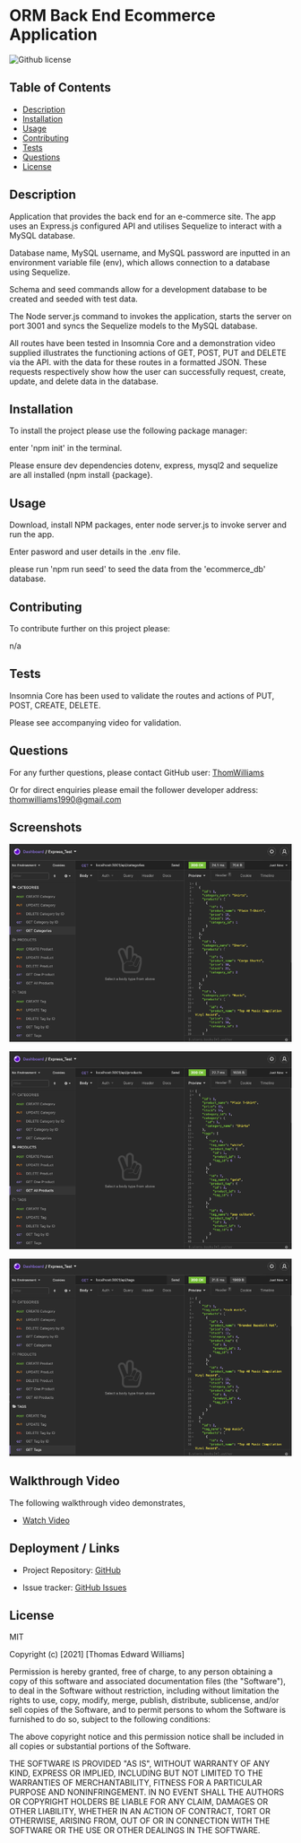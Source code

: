 # ORM Back End Ecommerce Application


![Github license](https://img.shields.io/badge/license-MIT-blue.svg)

## Table of Contents
  
* [Description](#description)
* [Installation](#installation)
* [Usage](#usage)
* [Contributing](#contributing)
* [Tests](#tests)
* [Questions](#questions)
* [License](#license)
  
## Description 
  
Application that provides the back end for an e-commerce site. The app uses an Express.js configured API and utilises Sequelize to interact with a MySQL database.

Database name, MySQL username, and MySQL password are inputted in an environment variable file (env), which allows connection to a database using Sequelize.

Schema and seed commands allow for a development database to be created and seeded with test data. 

The Node server.js command to invokes the application, starts the server on port 3001 and syncs the Sequelize models to the MySQL database. 

All routes have been tested in Insomnia Core and a demonstration video supplied illustrates the functioning actions of GET, POST, PUT and DELETE via the API. with the data for these routes in a formatted JSON. These requests respectively show how the user can successfully request, create, update, and delete data in the database.




## Installation
  
To install the project please use the following package manager: 
  
enter 'npm init' in the terminal. 

Please ensure dev dependencies dotenv, express, mysql2 and sequelize are all installed (npm install {package}.

  
## Usage
  
Download, install NPM packages, enter node server.js to invoke server and run the app.

Enter pasword and user details in the .env file.

please run 'npm run seed' to seed the data from the 'ecommerce_db' database. 



## Contributing
  
To contribute further on this project please:
  
n/a 
  
## Tests
  
Insomnia Core has been used to validate the routes and actions of PUT, POST, CREATE, DELETE. 

Please see accompanying video for validation. 
  
## Questions
  
For any further questions, please contact GitHub user: 
[ThomWilliams](https://www.github.com/ThomWilliams/) 

Or for direct enquiries please email the follower developer address: 
thomwilliams1990@gmail.com 
  

## Screenshots

![Screenshot of GET Category data request in the command line](./Assets/Get_Categories.png)

![Screenshot of GET Product data request in the command line](./Assets/Get_Products.png)

![Screenshot of GET Tags data request in the command line](./Assets/Get_Tags.png)

## Walkthrough Video

The following walkthrough video demonstrates, 

- [Watch Video](https://drive.google.com/file/d/1L_58FHnRaA0GuCR7qEstFiSt8aOUa-0n/view?usp=sharing)

## Deployment / Links

- Project Repository: [GitHub](https://github.com/ThomWilliams/orm-back-end-ecommerce-tew.git)

- Issue tracker: [GitHub Issues](https://github.com/ThomWilliams/orm-back-end-ecommerce-tew/issues)


## License
  
MIT 

Copyright (c) [2021] [Thomas Edward Williams]

Permission is hereby granted, free of charge, to any person obtaining a copy
of this software and associated documentation files (the "Software"), to deal
in the Software without restriction, including without limitation the rights
to use, copy, modify, merge, publish, distribute, sublicense, and/or sell
copies of the Software, and to permit persons to whom the Software is
furnished to do so, subject to the following conditions:

The above copyright notice and this permission notice shall be included in all
copies or substantial portions of the Software.

THE SOFTWARE IS PROVIDED "AS IS", WITHOUT WARRANTY OF ANY KIND, EXPRESS OR
IMPLIED, INCLUDING BUT NOT LIMITED TO THE WARRANTIES OF MERCHANTABILITY,
FITNESS FOR A PARTICULAR PURPOSE AND NONINFRINGEMENT. IN NO EVENT SHALL THE
AUTHORS OR COPYRIGHT HOLDERS BE LIABLE FOR ANY CLAIM, DAMAGES OR OTHER
LIABILITY, WHETHER IN AN ACTION OF CONTRACT, TORT OR OTHERWISE, ARISING FROM,
OUT OF OR IN CONNECTION WITH THE SOFTWARE OR THE USE OR OTHER DEALINGS IN THE
SOFTWARE.


